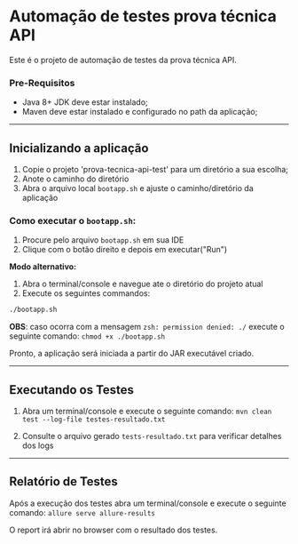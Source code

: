 # Automação de testes prova técnica API

Este é o projeto de automação de testes da prova técnica API.

### Pre-Requisitos
* Java 8+ JDK deve estar instalado;
* Maven deve estar instalado e configurado no path da aplicação;
---

## Inicializando a aplicação

1. Copie o projeto 'prova-tecnica-api-test' para um diretório a sua escolha;
1. Anote o caminho do diretório
1. Abra o arquivo local `bootapp.sh` e ajuste o caminho/diretório da aplicação


### Como executar o `bootapp.sh`:
1. Procure pelo arquivo `bootapp.sh` em sua IDE
1. Clique com o botão direito e depois em executar("Run")

**Modo alternativo:** 
1. Abra o terminal/console e navegue ate o diretório do projeto atual
1. Execute os seguintes commandos:

```bash
./bootapp.sh 
```

**OBS**: caso ocorra com a mensagem `zsh: permission denied: ./` execute o seguinte comando: `chmod +x ./bootapp.sh`

Pronto, a aplicação será iniciada a partir do JAR executável criado.

---
## Executando os Testes

1. Abra um terminal/console e execute o seguinte comando:
`mvn clean test --log-file testes-resultado.txt`

1. Consulte o arquivo gerado `tests-resultado.txt` para verificar detalhes dos logs

---
## Relatório de Testes

Após a execução dos testes abra um terminal/console e execute o seguinte comando:
`allure serve allure-results`

O report irá abrir no browser com o resultado dos testes.